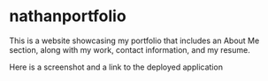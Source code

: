 # nathanportfolio
This is a website showcasing my portfolio that includes an About Me section, along with my work, contact information, and my resume.

Here is a screenshot and a link to the deployed application